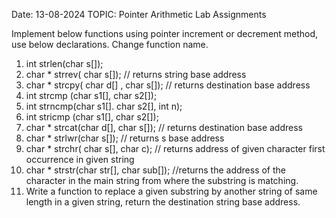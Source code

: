 Date: 13-08-2024  TOPIC: Pointer Arithmetic Lab Assignments

Implement below functions using pointer increment or decrement method, use below declarations. Change function name.
1. int strlen(char s[]);
2. char * strrev( char s[]); // returns string base address
3. char * strcpy( char d[] , char s[]);  // returns destination base address
4. int  strcmp (char s1[], char s2[]);
5. int strncmp(char s1[]. char s2[], int n);
6. int stricmp (char s1[], char s2[]);
7. char  * strcat(char d[], char s[]); // returns destination base address
8. char * strlwr(char s[]); // returns s base address
9. char * strchr( char s[], char c); // returns address of given character first occurrence in given string
10. char * strstr(char str[], char sub[]); //returns the address of the character in the main string from where the substring is matching.
11. Write a function to replace a given substring by another string of same length in a given string, return the destination string base address.

